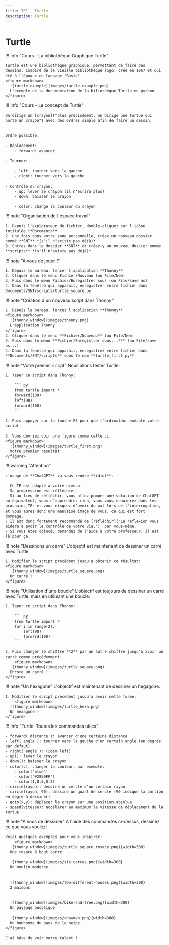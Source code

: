 ```yaml
---
title: TP1 - Turtle
description: Turtle
---
```


# Turtle

!!! info "Cours - La bibliothéque Graphique Turtle"

    Turtle est une bibliothèque graphique, permettant de faire des dessins, inspiré de la vieille bibliothèque logo, crée en 1967 et qui été à l'époque en langage "Basic".
    <figure markdown>
      ![turtle_example](images/turtle_example.png)
      L'exemple de la documentation de la biliothèque Turtle en python
    </figure>
    
    
    
    
!!! info "Cours - Le concept de Turtle"

    On dirige un [crayon]("plus précisément, on dirige une tortue qui porte un crayon") avec des ordres simple afin de faire un dessin.
    

    Ordre possible:

    - Déplacement:
        - forward: avancer

    - Tourner:

      	- left: tourner vers la gauche
        - right: tourner vers la gauche
    
    - Contrôle du crayon:
    	- up: lever le crayon (il n'écrira plus)
    	- down: baisser le crayon
    
    	- color: change la couleur du crayon
        
        
!!! note "Organisation de l'espace travail"

    1. Depuis l'explorateur de fichier, double-cliquez sur l'icône intitulée **Documents**
    2. Une fois dans votre zone personnelle, créez un nouveau dossier nommé **SNT** *(s'il n'existe pas déjà)*
    3. Entrez dans le dossier **SNT** et créez-y un nouveau dossier nommé **scripts** *(s'il n'existe pas déjà)*
    
    
!!! note "A vous de jouer !"

    1. Depuis le bureau, lancer l'application **Thonny**
    2. Cliquer dans le menu Fichier/Nouveau (ou File/New)
    3. Puis dans le menu Fichier/Enregistrer sous (ou File/save as)
    4. Dans la fenêtre qui apparait, enregistrer votre fichier dans Documents/SNT/scripts/turtle_square.py
    
    
        
    
!!! note "Création d'un nouveau script dans Thonny"

    1. Depuis le bureau, lancez l'application **Thonny**
    <figure markdown>
      ![thonny_window](images/thonny.png)
      L'application Thonny
    </figure>
    2. Cliquer dans le menu **Fichier/Nouveau** (ou File/New)
    3. Puis dans le menu **Fichier/Enregistrer sous...*** (ou File/save as...)
    4. Dans la fenetre qui apparait, enregistrez votre fichier dans **Documents/SNT/scripts** sous le nom **turtle_first.py**
    
    
!!! note "Votre premier script"
    Nous allons tester Turtle:
    
    1. Taper ce script dans Thonny:
    
        ``` py
        from turtle import *
        forward(100)
        left(90)
        forward(100)
        ```
    
    2. Puis appuyer sur la touche F5 pour que l'ordinateur exécute votre script.
    
    3. Vous devriez voir une figure comme celle ci:
    <figure markdown>
      ![thonny_window](images/turtle_first.png)
      Votre premier résultat
    </figure>
    
!!! warning "Attention"

    L'usage de **ChatGPT** va vous rendre **idiot**.
    
    - Ce TP est adapté à votre niveau.
    - Sa progression est réfléchie.
    - Si au lieu de réfléchir, vous allez pomper une solution de ChatGPT ou équivalent, vous n'apprendrez rien, vous vous ennuierez dans les prochains TPs et vous risquez d'avoir du mal lors de l'interrogation, et vous aurez donc une mauvaise image de vous, ce qui est fort dommage.
    - Il est donc fortement recommandé de [réfléchir]("La reflexion vous aidera à avoir le contrôle de votre vie.")  par vous-même.
    - Si vous êtes coincé, demandez de l'aide à votre professeur, il est là pour ça.


    
!!! note "Dessinons un carré"
    L'objectif est maintenant de dessiner un carré avec Turtle.
    
    1. Modifier le script précédent jusqu'a obtenir ce résultat:
    <figure markdown>
      ![thonny_window](images/turtle_square.png)
      Un carré !
    </figure>
    
    
!!! note "Utilisation d'une boucle"
    L'objectif est toujours de dessiner un carré avec Turtle, mais en utilisant une boucle:
    
    1. Taper ce script dans Thonny:
    
        ``` py
        from turtle import *
        for i in range(2):
            left(90)
            forward(100)
        ```
    
    2. Puis changer le chiffre **2** par un autre chiffre jusqu'à avoir un carré comme précédemment.
        <figure markdown>
      ![thonny_window](images/turtle_square.png)
      Encore un carré !
    </figure>
    
!!! note "Un hexagone"
    L'objectif est maintenant de dessiner un hegagone.
    
    1. Modifier le script précédent jusqu'à avoir cette forme:
        <figure markdown>
      ![thonny_window](images/turtle_hexa.png)
      Un hexagone !
    </figure>



!!! info "Turtle: Toutes les commandes utiles"

    - forward( distance ): avancer d'une certaine distance
    - left( angle ): tourner vers la gauche d'un certain angle (en degrés par défaut)
    - right( angle ): (idem left)
    - up(): lever le crayon
    - down(): baisser le crayon
    - color(c): changer la couleur, par exemple:
        - color("blue")
        - color("#2850FF")
        - color(1,0.5,0.2)
    - circle(rayon): dessine un cercle d'un certain rayon
    - circle(rayon, 90): dessine un quart de cercle (90 indique la portion en degré à dessiner)
    - goto(x,y): déplacer le crayon sur une position absolue
    - speed(vitesse): accélérer au maximum la vitesse de déplacement de la tortue.
    
    
!!! note "A vous de dessiner"
    A l'aide des commandes ci-dessus, dessinez ce que vous voulez!
    
    Voici quelques exemples pour vous inspirer:
        <figure markdown>
      ![thonny_window](images/turtle_square_rosace.png){width=300}
      Une rosace à bout carré
      
      ![thonny_window](images/six_carres.png){width=300}
      Un moulin moderne
      
            
      ![thonny_window](images/two-different-houses.png){width=300}
      2 maisons
      
                
      ![thonny_window](images/bike-and-tree.png){width=300}
      Un paysage bucolique
      
      ![thonny_window](images/snowman.png){width=300}
      Un bonhomme du pays de la neige
    </figure>
    
    J'ai hâte de voir votre talent !
